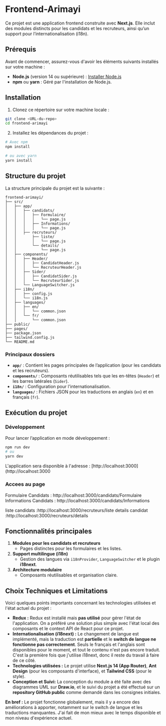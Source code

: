 # Frontend-Arimayi

Ce projet est une application frontend construite avec **Next.js**. Elle inclut des modules distincts pour les candidats et les recruteurs, ainsi qu’un support pour l’internationalisation (i18n).

## Prérequis

Avant de commencer, assurez-vous d'avoir les éléments suivants installés sur votre machine :

- **Node.js** (version 14 ou supérieure) : [Installer Node.js](https://nodejs.org/)
- **npm** ou **yarn** : Géré par l'installation de Node.js.

## Installation

1. Clonez ce répertoire sur votre machine locale :

```bash
git clone <URL-du-repo>
cd frontend-arimayi
```

2. Installez les dépendances du projet :

```bash
# Avec npm
npm install

# ou avec yarn
yarn install
```

## Structure du projet

La structure principale du projet est la suivante :

```
frontend-arimayi/
├── src/
│   ├── app/
│   │   ├── candidats/
│   │   │   ├── Formulaire/
│   │   │   │   └── page.js
│   │   │   ├── Informations/
│   │   │   │   └── page.js
│   │   ├── recruteurs/
│   │       ├── liste/
│   │       │   └── page.js
│   │       └── details/
│   │           └── page.js
│   ├── components/
│   │   ├── Header/
│   │   │   ├── CandidatHeader.js
│   │   │   └── RecruteurHeader.js
│   │   ├── Sider/
│   │   │   ├── CandidatSider.js
│   │   │   └── RecruteurSider.js
│   │   └── LanguageSwitcher.js
│   ├── i18n/
│   │   ├── config.js
│   │   └── i18n.js
│   ├── languages/
│   │   ├── en/
│   │   │   └── common.json
│   │   └── fr/
│   │       └── common.json
├── public/
├── pages/
├── package.json
├── tailwind.config.js
└── README.md
```

### Principaux dossiers

- **`app/`** : Contient les pages principales de l’application (pour les candidats et les recruteurs).
- **`components/`** : Composants réutilisables tels que les en-têtes (`Header`) et les barres latérales (`Sider`).
- **`i18n/`** : Configuration pour l'internationalisation.
- **`languages/`** : Fichiers JSON pour les traductions en anglais (`en`) et en français (`fr`).

## Exécution du projet

### Développement

Pour lancer l’application en mode développement :

```bash
npm run dev
# ou
yarn dev
```

L'application sera disponible à l'adresse : [http://localhost:3000](http://localhost:3000

### Accees au page 

Formulaire Candidats : http://localhost:3000/candidats/Formulaire
Informations Candidats : http://localhost:3000/candidats/Informations

liste candidats :http://localhost:3000/recruteurs/liste
details candidat :http://localhost:3000/recruteurs/details


## Fonctionnalités principales

1. **Modules pour les candidats et recruteurs**
   - Pages distinctes pour les formulaires et les listes.
2. **Support multilingue (i18n)**
   - Gestion des langues via `i18nProvider`, `LanguageSwitcher` et le plugin **i18next**.
3. **Architecture modulaire**
   - Composants réutilisables et organisation claire.
  
## Choix Techniques et Limitations

Voici quelques points importants concernant les technologies utilisées et l'état actuel du projet :

*   **Redux :** Redux est installé mais **pas utilisé** pour gérer l'état de l'application. On a préféré une solution plus simple avec l'état local des composants et le context API de React pour ce projet.
*   **Internationalisation (i18next) :** Le changement de langue est implémenté, mais la traduction est **partielle** et le **switch de langue ne fonctionne pas correctement**. Seuls le français et l'anglais sont disponibles pour le moment, et tout le contenu n'est pas encore traduit. C'est la première fois que j'utilise i18next, donc il reste du travail à faire de ce côté.
*   **Technologies utilisées :** Le projet utilise **Next.js 14 (App Router)**, **Ant Design** (pour les composants d'interface), et **Tailwind CSS** (pour le style).
* **Conception et Suivi:** La conception du module a été faite avec des diagrammes UML sur **Draw.io**, et le suivi du projet a été effectué sur un **repository GitHub public** comme demandé dans les consignes initiales.

**En bref :** Le projet fonctionne globalement, mais il y a encore des améliorations à apporter, notamment sur le switch de langue et les traductions manquantes. J'ai fait de mon mieux avec le temps disponible et mon niveau d'expérience actuel.





